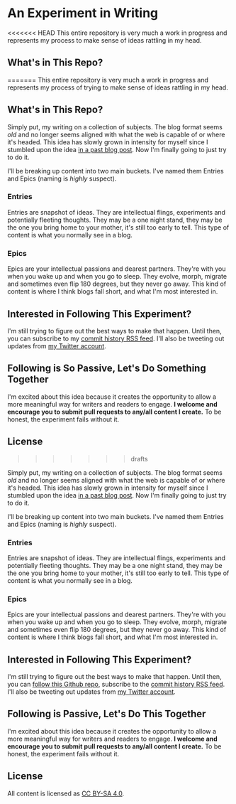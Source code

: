 An Experiment in Writing
=======

<<<<<<< HEAD
This entire repository is very much a work in progress and represents my process to make sense of ideas rattling in my head. 

## What's in This Repo?
=======
This entire repository is very much a work in progress and represents my process of trying to make sense of ideas rattling in my head. 

## What's in This Repo?

Simply put, my writing on a collection of subjects. The blog format seems _old_ and no longer seems aligned with what the web is capable of or where it's headed. This idea has slowly grown in intensity for myself since I stumbled upon the idea [in a past blog post](http://www.adaptivepath.com/ideas/what-comes-after-sharing/). Now I'm finally going to just try to do it. 

I'll be breaking up content into two main buckets. I've named them Entries and Epics (naming is _highly_ suspect).

### Entries

Entries are snapshot of ideas. They are intellectual flings, experiments and potentially fleeting thoughts. They may be a one night stand, they may be the one you bring home to your mother, it's still too early to tell. This type of content is what you normally see in a blog.

### Epics

Epics are your intellectual passions and dearest partners. They're with you when you wake up and when you go to sleep. They evolve, morph, migrate and sometimes even flip 180 degrees, but they never go away. This kind of content is where I think blogs fall short, and what I'm most interested in.

## Interested in Following This Experiment?

I'm still trying to figure out the best ways to make that happen. Until then, you can subscribe to my [commit history RSS feed](https://github.com/somerandomdude/writing/commits/master.atom). I'll also be tweeting out updates from [my Twitter account](https://twitter.com/somerandomdude).

## Following is So Passive, Let's Do Something Together

I'm excited about this idea because it creates the opportunity to allow a more meaningful way for writers and readers to engage. **I welcome and encourage you to submit pull requests to any/all content I create.** To be honest, the experiment fails without it.


## License
>>>>>>> drafts

Simply put, my writing on a collection of subjects. The blog format seems _old_ and no longer seems aligned with what the web is capable of or where it's headed. This idea has slowly grown in intensity for myself since I stumbled upon the idea [in a past blog post](http://www.adaptivepath.com/ideas/what-comes-after-sharing/). Now I'm finally going to just try to do it. 

I'll be breaking up content into two main buckets. I've named them Entries and Epics (naming is _highly_ suspect).

### Entries

Entries are snapshot of ideas. They are intellectual flings, experiments and potentially fleeting thoughts. They may be a one night stand, they may be the one you bring home to your mother, it's still too early to tell. This type of content is what you normally see in a blog.

### Epics

Epics are your intellectual passions and dearest partners. They're with you when you wake up and when you go to sleep. They evolve, morph, migrate and sometimes even flip 180 degrees, but they never go away. This kind of content is where I think blogs fall short, and what I'm most interested in.

## Interested in Following This Experiment?

I'm still trying to figure out the best ways to make that happen. Until then, you can [follow this Github repo](https://github.com/somerandomdude/writing/star), subscribe to the [commit history RSS feed](https://github.com/somerandomdude/writing/commits/master.atom). I'll also be tweeting out updates from [my Twitter account](https://twitter.com/somerandomdude).

## Following is Passive, Let's Do This Together

I'm excited about this idea because it creates the opportunity to allow a more meaningful way for writers and readers to engage. **I welcome and encourage you to submit pull requests to any/all content I create.** To be honest, the experiment fails without it.


## License

All content is licensed as [CC BY-SA 4.0](http://creativecommons.org/licenses/by-sa/4.0/).

